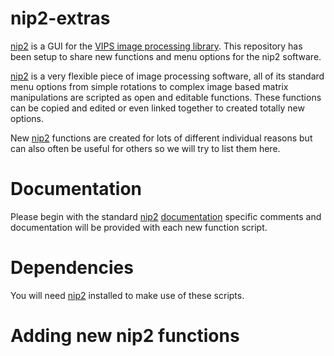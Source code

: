 # nip2-extras
[nip2](https://github.com/libvips/nip2) is a GUI for the [VIPS image processing library](https://libvips.github.io/libvips). This repository has been setup to share new functions and menu options for the nip2 software.

[nip2](https://github.com/libvips/nip2) is a very flexible piece of image processing software, all of its standard menu options from simple rotations to complex image based matrix manipulations are scripted as open and editable functions. These functions can be copied and edited or even linked together to created totally new options.

New [nip2](https://github.com/libvips/nip2) functions are created for lots of different individual reasons but can also often be useful for others so we will try to list them here.

# Documentation 
Please begin with the standard [nip2](https://github.com/libvips/nip2) [documentation](https://github.com/libvips/nip2#documentation) specific comments and documentation will be provided with each new function script.

# Dependencies
You will need [nip2](https://github.com/libvips/nip2) installed to make use of these scripts.

# Adding new nip2 functions
